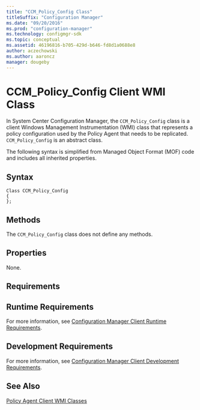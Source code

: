 ```yaml
---
title: "CCM_Policy_Config Class"
titleSuffix: "Configuration Manager"
ms.date: "09/20/2016"
ms.prod: "configuration-manager"
ms.technology: configmgr-sdk
ms.topic: conceptual
ms.assetid: 46196816-b705-429d-b646-fd8d1a0688e8
author: aczechowski
ms.author: aaroncz
manager: dougeby
---
```

# CCM_Policy_Config Client WMI Class
In System Center Configuration Manager, the `CCM_Policy_Config` class is a client Windows Management Instrumentation (WMI) class that represents a policy configuration used by the Policy Agent that needs to be replicated. `CCM_Policy_Config` is an abstract class.  

 The following syntax is simplified from Managed Object Format (MOF) code and includes all inherited properties.  

## Syntax  

```  
Class CCM_Policy_Config  
{  
};  
```  

## Methods  
 The `CCM_Policy_Config` class does not define any methods.  

## Properties  
 None.  

## Requirements  

## Runtime Requirements  
 For more information, see [Configuration Manager Client Runtime Requirements](../../../../../develop/core/reqs/client-runtime-requirements.md).  

## Development Requirements  
 For more information, see [Configuration Manager Client Development Requirements](../../../../../develop/core/reqs/client-development-requirements.md).  

## See Also  
 [Policy Agent Client WMI Classes](../../../../../develop/reference/core/clients/client-classes/policy-agent-client-wmi-classes.md)
